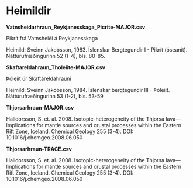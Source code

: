 # Heimildir

**Vatnsheidarhraun_Reykjanesskaga_Picrite-MAJOR.csv**

Pikrít frá Vatnsheiði á Reykjanesskaga

Heimild: Sveinn Jakobsson, 1983. Íslenskar Bergtegundir I - Pikrít (óseanít). Náttúrufræðingurinn 52 (1-4), bls. 80-85.

**Skaftareldahraun_Tholeiite-MAJOR.csv**

Þóleiít úr Skaftáreldahrauni

Heimild: Sveinn Jakobsson, 1984. Íslenskar bergtegundir III - Þóleiít. Náttúrufræðingurinn 53 (1-2), bls. 53-59

**Thjorsarhraun-MAJOR.csv**

Halldorsson, S. et. al. 2008. Isotopic-heterogeneity of the Thjorsa lava—Implications for mantle sources and crustal processes within the Eastern Rift Zone, Iceland. Chemical Geology 255 (3-4). DOI: 10.1016/j.chemgeo.2008.06.050

**Thjorsarhraun-TRACE.csv**

Halldorsson, S. et. al. 2008. Isotopic-heterogeneity of the Thjorsa lava—Implications for mantle sources and crustal processes within the Eastern Rift Zone, Iceland. Chemical Geology 255 (3-4). DOI: 10.1016/j.chemgeo.2008.06.050
